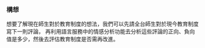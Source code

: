 ### 構想

想要了解現在師生對於教育制度的想法，我們可以先請全台師生對於現今教育制度寫下一則評論，
再利用語言服務中的情感分析功能去分析這些評論的正向、負向值是多少，然後去評估教育制度是否需再改進。
